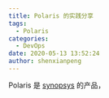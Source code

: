 ```yaml
---
title: Polaris 的实践分享
tags:
  - Polaris
categories:
  - DevOps
date: 2020-05-13 13:52:24
author: shenxianpeng
---
```


Polaris 是 [synopsys](https://www.synopsys.com/) 的产品，